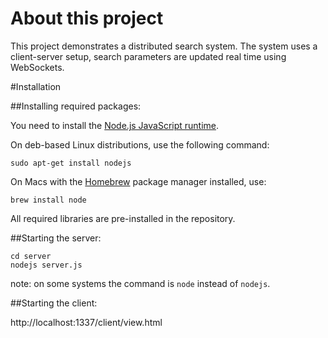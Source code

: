 About this project
============

This project demonstrates a distributed search system. The system uses a client-server setup, search parameters are updated real time using WebSockets.


#Installation

##Installing required packages:


You need to install the [Node.js JavaScript
runtime](https://nodejs.org).

On deb-based Linux distributions, use the following command:

    sudo apt-get install nodejs

On Macs with the [Homebrew](http://brew.sh) package manager installed, use:

    brew install node

All required libraries are pre-installed in the repository.

##Starting the server:


    cd server
    nodejs server.js

note: on some systems the command is `node` instead of `nodejs`.

##Starting the client:


http://localhost:1337/client/view.html
